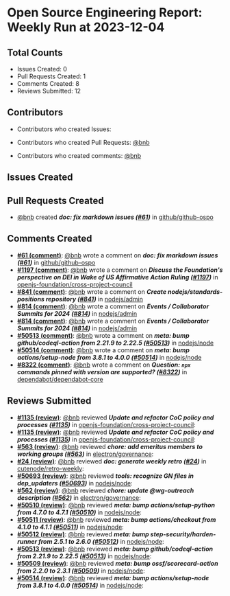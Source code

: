 # Open Source Engineering Report: Weekly Run at 2023-12-04

## Total Counts

* Issues Created: 0
* Pull Requests Created: 1
* Comments Created: 8
* Reviews Submitted: 12

## Contributors

* Contributors who created Issues: 

* Contributors who created Pull Requests: [@bnb](https://github.com/bnb)

* Contributors who created comments: [@bnb](https://github.com/bnb)

## Issues Created



## Pull Requests Created

* [@bnb](https://github.com/bnb) created _**doc: fix markdown issues ([#61](https://github.com/github/github-ospo/pull/61))**_ in [github/github-ospo](https://github.com/github/github-ospo)

## Comments Created

* **[#61 (comment)](https://github.com/github/github-ospo/pull/61#issuecomment-1814776060)**: [@bnb](https://github.com/bnb) wrote a comment on _**doc: fix markdown issues ([#61](https://github.com/github/github-ospo/pull/61))**_ in [github/github-ospo](https://github.com/github/github-ospo)
* **[#1197 (comment)](https://github.com/openjs-foundation/cross-project-council/issues/1197#issuecomment-1810715896)**: [@bnb](https://github.com/bnb) wrote a comment on _**Discuss the Foundation's perspective on DEI in Wake of US Affirmative Action Ruling  ([#1197](https://github.com/openjs-foundation/cross-project-council/issues/1197))**_ in [openjs-foundation/cross-project-council](https://github.com/openjs-foundation/cross-project-council)
* **[#841 (comment)](https://github.com/nodejs/admin/issues/841#issuecomment-1806920098)**: [@bnb](https://github.com/bnb) wrote a comment on _**Create nodejs/standards-positions repository ([#841](https://github.com/nodejs/admin/issues/841))**_ in [nodejs/admin](https://github.com/nodejs/admin)
* **[#814 (comment)](https://github.com/nodejs/admin/issues/814#issuecomment-1804554397)**: [@bnb](https://github.com/bnb) wrote a comment on _**Events / Collaborator Summits for 2024 ([#814](https://github.com/nodejs/admin/issues/814))**_ in [nodejs/admin](https://github.com/nodejs/admin)
* **[#814 (comment)](https://github.com/nodejs/admin/issues/814#issuecomment-1797087301)**: [@bnb](https://github.com/bnb) wrote a comment on _**Events / Collaborator Summits for 2024 ([#814](https://github.com/nodejs/admin/issues/814))**_ in [nodejs/admin](https://github.com/nodejs/admin)
* **[#50513 (comment)](https://github.com/nodejs/node/pull/50513#issuecomment-1790975580)**: [@bnb](https://github.com/bnb) wrote a comment on _**meta: bump github/codeql-action from 2.21.9 to 2.22.5 ([#50513](https://github.com/nodejs/node/pull/50513))**_ in [nodejs/node](https://github.com/nodejs/node)
* **[#50514 (comment)](https://github.com/nodejs/node/pull/50514#issuecomment-1790937717)**: [@bnb](https://github.com/bnb) wrote a comment on _**meta: bump actions/setup-node from 3.8.1 to 4.0.0 ([#50514](https://github.com/nodejs/node/pull/50514))**_ in [nodejs/node](https://github.com/nodejs/node)
* **[#8322 (comment)](https://github.com/dependabot/dependabot-core/issues/8322#issuecomment-1790934395)**: [@bnb](https://github.com/bnb) wrote a comment on _**Question: `npx` commands pinned with version are supported? ([#8322](https://github.com/dependabot/dependabot-core/issues/8322))**_ in [dependabot/dependabot-core](https://github.com/dependabot/dependabot-core)

## Reviews Submitted

* **[#1135 (review)](https://github.com/openjs-foundation/cross-project-council/pull/1135#pullrequestreview-1753819711)**: [@bnb](https://github.com/bnb) reviewed _**Update and refactor CoC policy and processes ([#1135](https://github.com/openjs-foundation/cross-project-council/pull/1135))**_ in [openjs-foundation/cross-project-council](https://github.com/openjs-foundation/cross-project-council): 
* **[#1135 (review)](https://github.com/openjs-foundation/cross-project-council/pull/1135#pullrequestreview-1753819711)**: [@bnb](https://github.com/bnb) reviewed _**Update and refactor CoC policy and processes ([#1135](https://github.com/openjs-foundation/cross-project-council/pull/1135))**_ in [openjs-foundation/cross-project-council](https://github.com/openjs-foundation/cross-project-council): 
* **[#563 (review)](https://github.com/electron/governance/pull/563#pullrequestreview-1740751225)**: [@bnb](https://github.com/bnb) reviewed _**chore: add emeritus members to working groups ([#563](https://github.com/electron/governance/pull/563))**_ in [electron/governance](https://github.com/electron/governance): 
* **[#24 (review)](https://github.com/cutenode/retro-weekly/pull/24#pullrequestreview-1740729006)**: [@bnb](https://github.com/bnb) reviewed _**doc: generate weekly retro ([#24](https://github.com/cutenode/retro-weekly/pull/24))**_ in [cutenode/retro-weekly](https://github.com/cutenode/retro-weekly): 
* **[#50693 (review)](https://github.com/nodejs/node/pull/50693#pullrequestreview-1730700688)**: [@bnb](https://github.com/bnb) reviewed _**tools: recognize GN files in dep_updaters ([#50693](https://github.com/nodejs/node/pull/50693))**_ in [nodejs/node](https://github.com/nodejs/node): 
* **[#562 (review)](https://github.com/electron/governance/pull/562#pullrequestreview-1723115304)**: [@bnb](https://github.com/bnb) reviewed _**chore: update @wg-outreach description ([#562](https://github.com/electron/governance/pull/562))**_ in [electron/governance](https://github.com/electron/governance): 
* **[#50510 (review)](https://github.com/nodejs/node/pull/50510#pullrequestreview-1710626851)**: [@bnb](https://github.com/bnb) reviewed _**meta: bump actions/setup-python from 4.7.0 to 4.7.1 ([#50510](https://github.com/nodejs/node/pull/50510))**_ in [nodejs/node](https://github.com/nodejs/node): 
* **[#50511 (review)](https://github.com/nodejs/node/pull/50511#pullrequestreview-1710625462)**: [@bnb](https://github.com/bnb) reviewed _**meta: bump actions/checkout from 4.1.0 to 4.1.1 ([#50511](https://github.com/nodejs/node/pull/50511))**_ in [nodejs/node](https://github.com/nodejs/node): 
* **[#50512 (review)](https://github.com/nodejs/node/pull/50512#pullrequestreview-1710624579)**: [@bnb](https://github.com/bnb) reviewed _**meta: bump step-security/harden-runner from 2.5.1 to 2.6.0 ([#50512](https://github.com/nodejs/node/pull/50512))**_ in [nodejs/node](https://github.com/nodejs/node): 
* **[#50513 (review)](https://github.com/nodejs/node/pull/50513#pullrequestreview-1710623434)**: [@bnb](https://github.com/bnb) reviewed _**meta: bump github/codeql-action from 2.21.9 to 2.22.5 ([#50513](https://github.com/nodejs/node/pull/50513))**_ in [nodejs/node](https://github.com/nodejs/node): 
* **[#50509 (review)](https://github.com/nodejs/node/pull/50509#pullrequestreview-1710620715)**: [@bnb](https://github.com/bnb) reviewed _**meta: bump ossf/scorecard-action from 2.2.0 to 2.3.1 ([#50509](https://github.com/nodejs/node/pull/50509))**_ in [nodejs/node](https://github.com/nodejs/node): 
* **[#50514 (review)](https://github.com/nodejs/node/pull/50514#pullrequestreview-1710566898)**: [@bnb](https://github.com/bnb) reviewed _**meta: bump actions/setup-node from 3.8.1 to 4.0.0 ([#50514](https://github.com/nodejs/node/pull/50514))**_ in [nodejs/node](https://github.com/nodejs/node): 